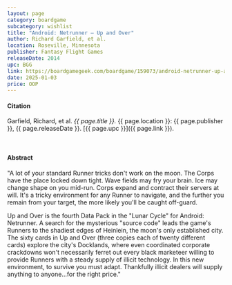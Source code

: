 ```yaml
---
layout: page
category: boardgame
subcategory: wishlist
title: "Android: Netrunner – Up and Over"
author: Richard Garfield, et al.
location: Roseville, Minnesota
publisher: Fantasy Flight Games
releaseDate: 2014
upc: BGG
link: https://boardgamegeek.com/boardgame/159073/android-netrunner-up-and-over
date: 2025-01-03
price: OOP
---
```


#### Citation

Garfield, Richard, et al. *{{ page.title }}.* {{ page.location }}: {{ page.publisher }}, {{ page.releaseDate }}. [{{ page.upc }}]({{ page.link }}).

<br>


#### Abstract

"A lot of your standard Runner tricks don't work on the moon. The Corps have the place locked down tight. Wave fields may fry your brain. Ice may change shape on you mid-run. Corps expand and contract their servers at will. It's a tricky environment for any Runner to navigate, and the further you remain from your target, the more likely you'll be caught off-guard.

Up and Over is the fourth Data Pack in the "Lunar Cycle" for Android: Netrunner. A search for the mysterious "source code" leads the game's Runners to the shadiest edges of Heinlein, the moon's only established city. The sixty cards in Up and Over (three copies each of twenty different cards) explore the city's Docklands, where even coordinated corporate crackdowns won't necessarily ferret out every black marketeer willing to provide Runners with a steady supply of illicit technology. In this new environment, to survive you must adapt. Thankfully illicit dealers will supply anything to anyone...for the right price."
